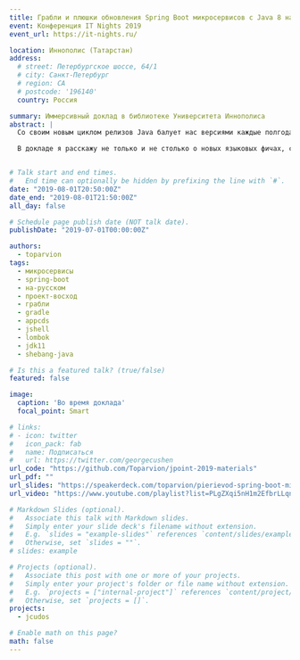 ```yaml
---
title: Грабли и плюшки обновления Spring Boot микросервисов с Java 8 на 11
event: Конференция IT Nights 2019
event_url: https://it-nights.ru/

location: Иннополис (Татарстан)
address:
  # street: Петербургское шоссе, 64/1
  # city: Санкт-Петербург
  # region: CA
  # postcode: '196140'
  country: Россия

summary: Иммерсивный доклад в библиотеке Университета Иннополиса
abstract: |
  Со своим новым циклом релизов Java балует нас версиями каждые полгода, но мало кто в enterprise-мире торопится на них переходить. Однако 11-ая версия Java стала исключением — благодаря сразу нескольким фишкам, многие захотели на нее перейти. И всё бы ничего, вот только если у вас парк микросервисов на Spring Boot, это обновление может стать чуть более «занимательным», чем просто перещёлкнуть версию…

  В докладе я расскажу не только и не столько о новых языковых фичах, сколько о граблях и плюшках на пути обновления Boot-микросервисов в целом: начиная со сборки (например, Gradle'ом) и заканчивая развёртыванием Docker-контейнеров (например, в Kubernetes). Попутно расскажу о том, чего ждать от перехода на Spring Boot версии 2.1 (начавшей поддерживать Java 11), а также о нескольких приятных JEP'ах, на рассмотрении которых можно будет остановиться поподробнее или даже увидеть их в действии.


# Talk start and end times.
#   End time can optionally be hidden by prefixing the line with `#`.
date: "2019-08-01T20:50:00Z"
date_end: "2019-08-01T21:50:00Z"
all_day: false

# Schedule page publish date (NOT talk date).
publishDate: "2019-07-01T00:00:00Z"

authors:
  - toparvion
tags:
  - микросервисы
  - spring-boot
  - на-русском
  - проект-восход  
  - грабли
  - gradle
  - appcds
  - jshell
  - lombok
  - jdk11
  - shebang-java

# Is this a featured talk? (true/false)
featured: false

image:
  caption: 'Во время доклада'
  focal_point: Smart

# links:
# - icon: twitter
#   icon_pack: fab
#   name: Подписаться
#   url: https://twitter.com/georgecushen
url_code: "https://github.com/Toparvion/jpoint-2019-materials"
url_pdf: ""
url_slides: "https://speakerdeck.com/toparvion/pierievod-spring-boot-mikrosiervisov-s-java-8-na-11-chto-mozhiet-poiti-nie-tak"
url_video: "https://www.youtube.com/playlist?list=PLgZXqi5nH1m2EfbrLLqnvg9rY1doSi4ko"

# Markdown Slides (optional).
#   Associate this talk with Markdown slides.
#   Simply enter your slide deck's filename without extension.
#   E.g. `slides = "example-slides"` references `content/slides/example-slides.md`.
#   Otherwise, set `slides = ""`.
# slides: example

# Projects (optional).
#   Associate this post with one or more of your projects.
#   Simply enter your project's folder or file name without extension.
#   E.g. `projects = ["internal-project"]` references `content/project/deep-learning/index.md`.
#   Otherwise, set `projects = []`.
projects:
  - jcudos

# Enable math on this page?
math: false
---
```

